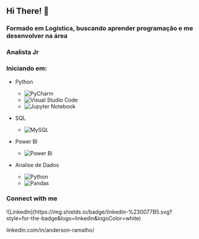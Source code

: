 ## Hi There! 👋

### Formado em Logística, buscando aprender programação e me desenvolver na área

### Analista Jr 

### Iniciando em:
- Python
	- ![PyCharm](https://img.shields.io/badge/pycharm-143?style=for-the-badge&logo=pycharm&logoColor=black&color=black&labelColor=green)
	- ![Visual Studio Code](https://img.shields.io/badge/Visual%20Studio%20Code-0078d7.svg?style=for-the-badge&logo=visual-studio-code&logoColor=white)
	- ![Jupyter Notebook](https://img.shields.io/badge/jupyter-%23FA0F00.svg?style=for-the-badge&logo=jupyter&logoColor=white)

- SQL
	- ![MySQL](https://img.shields.io/badge/mysql-%2300f.svg?style=for-the-badge&logo=mysql&logoColor=white)

- Power BI
	- ![Power Bi](https://img.shields.io/badge/power_bi-F2C811?style=for-the-badge&logo=powerbi&logoColor=black)

- Analise de Dados
	- ![Python](https://img.shields.io/badge/python-3670A0?style=for-the-badge&logo=python&logoColor=ffdd54)
	- ![Pandas](https://img.shields.io/badge/pandas-%23150458.svg?style=for-the-badge&logo=pandas&logoColor=white)


<h3 align="left">Connect with me</h3>
![LinkedIn](https://img.shields.io/badge/linkedin-%230077B5.svg?style=for-the-badge&logo=linkedin&logoColor=white)

linkedin.com/in/anderson-ramalho/
